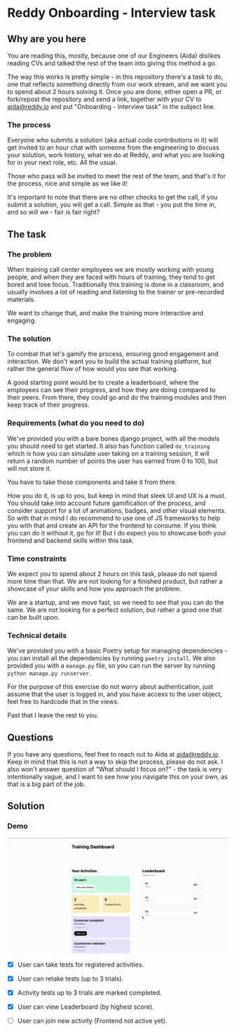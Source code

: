 # Reddy Onboarding - Interview task

## Why are you here

You are reading this, mostly, because one of our Engineers (Aida) dislikes
reading CVs and talked the rest of the team into giving this method a go.

The way this works is pretty simple - in this repository there's a task to do,
one that reflects something directly from our work stream, and we want you to
spend about 2 hours solving it. Once you are done, either open a PR, or
fork/repost the repository and send a link, together with your CV to aida@reddy.io
and put "Onboarding - Interview task" in the subject line.

### The process

Everyone who submits a solution (aka actual code contributions in it) will get
invited to an hour chat with someone from the engineering to discuss your
solution, work history, what we do at Reddy, and what you are looking for
in your next role, etc. All the usual.

Those who pass will be invited to meet the rest of the team, and that's it for
the process, nice and simple as we like it!

It's important to note that there are no other checks to get the call, if you
submit a solution, you will get a call. Simple as that - you put the time in,
and so will we - fair is fair right?

## The task

### The problem

When training call center employees we are mostly working with young people,
and when they are faced with hours of training, they tend to get bored and
lose focus. Traditionally this training is done in a classroom, and usually
involves a lot of reading and listening to the trainer or pre-recorded
materials.

We want to change that, and make the training more interactive and engaging.

### The solution

To combat that let's gamify the process, ensuring good engagement and
interaction. We don't want you to build the actual training platform, but
rather the general flow of how would you see that working.

A good starting point would be to create a leaderboard, where the employees
can see their progress, and how they are doing compared to their peers. From
there, they could go and do the training modules and then keep track of
their progress.

### Requirements (what do you need to do)

We've provided you with a bare bones django project, with all the models you
should need to get started. It also has function called `do_training` which is
how you can simulate user taking on a training session, it will return a random
number of points the user has earned from 0 to 100, but will not store it.

You have to take those components and take it from there.

How you do it, is up to you, but keep in mind that sleek UI and UX is a must.
You should take into account future gamification of the process, and consider
support for a lot of animations, badges, and other visual elements. So with
that in mind I do recommend to use one of JS frameworks to help you with that
and create an API for the frontend to consume. If you think you can do it
without it, go for it! But I do expect you to showcase both your frontend and
backend skills within this task.

### Time constraints

We expect you to spend about 2 hours on this task, please do not spend more
time than that. We are not looking for a finished product, but rather a
showcase of your skills and how you approach the problem.

We are a startup, and we move fast, so we need to see that you can do the same.
We are not looking for a perfect solution, but rather a good one that can be
built upon.

### Technical details

We've provided you with a basic Poetry setup for managing dependencies - you
can install all the dependencies by running `poetry install`. We also provided
you with a `manage.py` file, so you can run the server by running
`python manage.py runserver`.

For the purpose of this exercise do not worry about authentication, just assume
that the user is logged in, and you have access to the user object, feel free
to hardcode that in the views.

Past that I leave the rest to you.

## Questions

If you have any questions, feel free to reach out to Aida at aida@reddy.io.
Keep in mind that this is not a way to skip the process, please do not ask.
I also won't answer question of "What should I focus on?" - the task is
very intentionally vague, and I want to see how you navigate this on your own,
as that is a big part of the job.

## Solution
### Demo
![](https://github.com/Johnkayode/onboarding_test/blob/main/demo.gif)

- [x] User can take tests for registered activities.
- [x] User can retake tests (up to 3 trials).
- [x] Activity tests up to 3 trials are marked completed.
- [x] User can view Leaderboard (by highest score).
- [ ] User can join new activity (Frontend not active yet).


